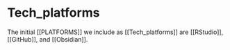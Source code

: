# Tech_platforms 
The initial [[PLATFORMS]] we include as [[Tech_platforms]] are [[RStudio]], [[GitHub]], and [[Obsidian]].